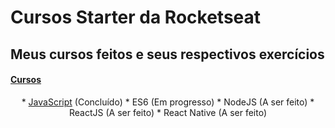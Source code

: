 # Cursos Starter da Rocketseat
## Meus cursos feitos e seus respectivos exercícios

<h4>
<a href="https://app.rocketseat.com.br/starter">Cursos</a>
</h4>

<p align="center">
* <a href="https://github.com/fpeduu/rocketseat-starter/tree/master/JavaScript">JavaScript</a> (Concluído)
* <a>ES6 (Em progresso)</a> 
* <a>NodeJS (A ser feito)</a> 
* <a>ReactJS (A ser feito)</a> 
* <a>React Native (A ser feito) </a> 
</p>